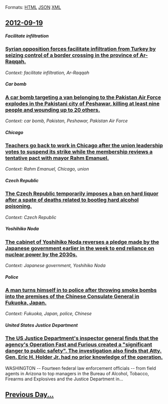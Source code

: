 
Formats: [HTML](2012/09/19/index.html)  [JSON](2012/09/19/index.json)  [XML](2012/09/19/index.xml)  

## [2012-09-19](/news/2012/09/19/index.md)

##### Facilitate infiltration
### [Syrian opposition forces facilitate infiltration from Turkey by seizing control of a border crossing in the province of Ar-Raqqah. ](/news/2012/09/19/syrian-opposition-forces-facilitate-infiltration-from-turkey-by-seizing-control-of-a-border-crossing-in-the-province-of-ar-raqqah.md)
_Context: facilitate infiltration, Ar-Raqqah_

##### Car bomb
### [A car bomb targeting a van belonging to the Pakistan Air Force explodes in the Pakistani city of Peshawar, killing at least nine people and wounding up to 20 others. ](/news/2012/09/19/a-car-bomb-targeting-a-van-belonging-to-the-pakistan-air-force-explodes-in-the-pakistani-city-of-peshawar-killing-at-least-nine-people-and.md)
_Context: car bomb, Pakistan, Peshawar, Pakistan Air Force_

##### Chicago
### [Teachers go back to work in Chicago after the union leadership votes to suspend its strike while the membership reviews a tentative pact with mayor Rahm Emanuel. ](/news/2012/09/19/teachers-go-back-to-work-in-chicago-after-the-union-leadership-votes-to-suspend-its-strike-while-the-membership-reviews-a-tentative-pact-wit.md)
_Context: Rahm Emanuel, Chicago, union_

##### Czech Republic
### [The Czech Republic temporarily imposes a ban on hard liquor after a spate of deaths related to bootleg hard alcohol poisoning. ](/news/2012/09/19/the-czech-republic-temporarily-imposes-a-ban-on-hard-liquor-after-a-spate-of-deaths-related-to-bootleg-hard-alcohol-poisoning.md)
_Context: Czech Republic_

##### Yoshihiko Noda
### [The cabinet of Yoshihiko Noda reverses a pledge made by the Japanese government earlier in the week to end reliance on nuclear power by the 2030s. ](/news/2012/09/19/the-cabinet-of-yoshihiko-noda-reverses-a-pledge-made-by-the-japanese-government-earlier-in-the-week-to-end-reliance-on-nuclear-power-by-the.md)
_Context: Japanese government, Yoshihiko Noda_

##### Police
### [A man turns himself in to police after throwing smoke bombs into the premises of the Chinese Consulate General in Fukuoka, Japan. ](/news/2012/09/19/a-man-turns-himself-in-to-police-after-throwing-smoke-bombs-into-the-premises-of-the-chinese-consulate-general-in-fukuoka-japan.md)
_Context: Fukuoka, Japan, police, Chinese_

##### United States Justice Department
### [The US Justice Department's inspector general finds that the agency's Operation Fast and Furious created a "significant danger to public safety". The investigation also finds that Atty. Gen. Eric H. Holder Jr. had no prior knowledge of the operation. ](/news/2012/09/19/the-us-justice-department-s-inspector-general-finds-that-the-agency-s-operation-fast-and-furious-created-a-significant-danger-to-public-saf.md)
WASHINGTON -- Fourteen federal law enforcement officials -- from field agents in Arizona to top managers in the Bureau of Alcohol, Tobacco, Firearms and Explosives and the Justice Department in...

## [Previous Day...](/news/2012/09/18/index.md)

